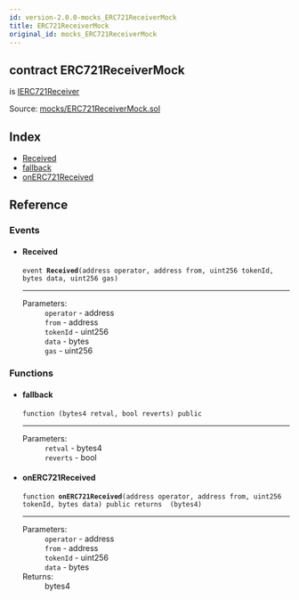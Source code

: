 ```yaml
---
id: version-2.0.0-mocks_ERC721ReceiverMock
title: ERC721ReceiverMock
original_id: mocks_ERC721ReceiverMock
---
```


<div class="contract-doc"><div class="contract"><h2 class="contract-header"><span class="contract-kind">contract</span> ERC721ReceiverMock</h2><p class="base-contracts"><span>is</span> <a href="token_ERC721_IERC721Receiver.html">IERC721Receiver</a></p><div class="source">Source: <a href="https://github.com/OpenZeppelin/zeppelin-solidity/blob/v2.0.0/contracts/mocks/ERC721ReceiverMock.sol" target="_blank">mocks/ERC721ReceiverMock.sol</a></div></div><div class="index"><h2>Index</h2><ul><li><a href="mocks_ERC721ReceiverMock.html#Received">Received</a></li><li><a href="mocks_ERC721ReceiverMock.html#">fallback</a></li><li><a href="mocks_ERC721ReceiverMock.html#onERC721Received">onERC721Received</a></li></ul></div><div class="reference"><h2>Reference</h2><div class="events"><h3>Events</h3><ul><li><div class="item event"><span id="Received" class="anchor-marker"></span><h4 class="name">Received</h4><div class="body"><code class="signature">event <strong>Received</strong><span>(address operator, address from, uint256 tokenId, bytes data, uint256 gas) </span></code><hr/><dl><dt><span class="label-parameters">Parameters:</span></dt><dd><div><code>operator</code> - address</div><div><code>from</code> - address</div><div><code>tokenId</code> - uint256</div><div><code>data</code> - bytes</div><div><code>gas</code> - uint256</div></dd></dl></div></div></li></ul></div><div class="functions"><h3>Functions</h3><ul><li><div class="item function"><span id="fallback" class="anchor-marker"></span><h4 class="name">fallback</h4><div class="body"><code class="signature">function <strong></strong><span>(bytes4 retval, bool reverts) </span><span>public </span></code><hr/><dl><dt><span class="label-parameters">Parameters:</span></dt><dd><div><code>retval</code> - bytes4</div><div><code>reverts</code> - bool</div></dd></dl></div></div></li><li><div class="item function"><span id="onERC721Received" class="anchor-marker"></span><h4 class="name">onERC721Received</h4><div class="body"><code class="signature">function <strong>onERC721Received</strong><span>(address operator, address from, uint256 tokenId, bytes data) </span><span>public </span><span>returns  (bytes4) </span></code><hr/><dl><dt><span class="label-parameters">Parameters:</span></dt><dd><div><code>operator</code> - address</div><div><code>from</code> - address</div><div><code>tokenId</code> - uint256</div><div><code>data</code> - bytes</div></dd><dt><span class="label-return">Returns:</span></dt><dd>bytes4</dd></dl></div></div></li></ul></div></div></div>
